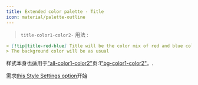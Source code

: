 ```yaml
---
title: Extended color palette - Title
icon: material/palette-outline
---
```

> `title-color1-color2-`
用法 :
```md
> [!tip|title-red-blue] Title will be the color mix of red and blue colors of this theme
> The background color will be as usual
```

样式本身也适用于["all-color1-color2"](。/combined-styling/page-10.md)页:1["bg-color1-color2"](。/bg-styling/page-10.md)。.

需求[this Style Settings option](。/。/Style-Settings/Editor/Accent-Colors/index.md#enabled-extended-color-palette)开始